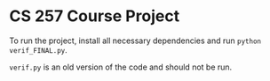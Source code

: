 # CS 257 Course Project

To run the project, install all necessary dependencies and run ``python verif_FINAL.py``.

``verif.py`` is an old version of the code and should not be run.
